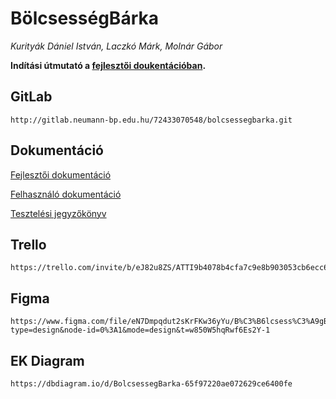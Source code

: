 # BölcsességBárka

*Kurityák Dániel István, Laczkó Márk, Molnár Gábor*

**Indítási útmutató a [fejlesztői doukentációban](/documentation/Developer.md).**

## GitLab

```
http://gitlab.neumann-bp.edu.hu/72433070548/bolcsessegbarka.git
```

## Dokumentáció

[Fejlesztői dokumentáció](/documentation/Developer.md)

[Felhasználó dokumentáció](/documentation/User.md)

[Tesztelési jegyzőkönyv](https://docs.google.com/spreadsheets/d/11gIBbxXhjW49-Xj5zJ5saSNCxc-tVdxybsBv-37Cc1k/edit?usp=sharing)

## Trello

```
https://trello.com/invite/b/eJ82u8ZS/ATTI9b4078b4cfa7c9e8b903053cb6ecc64eC2B7F3F2/bolcsessegbarkahu
```

## Figma

```
https://www.figma.com/file/eN7Dmpqdut2sKrFKw36yYu/B%C3%B6lcsess%C3%A9gB%C3%A1rka.hu?type=design&node-id=0%3A1&mode=design&t=w850W5hqRwf6Es2Y-1
```

## EK Diagram

```
https://dbdiagram.io/d/BolcsessegBarka-65f97220ae072629ce6400fe
```